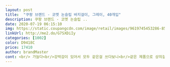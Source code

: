 ```yaml
---
layout: post 
title:  "쿠팡 브랜드 - 코멧 논슬립 바지걸이, 그레이, 40개입" 
description: 쿠팡 브랜드 - 코멧 논슬립 ..
date: 2020-07-19 06:15:10 
img: https://static.coupangcdn.com/image/retail/images/9619745453286-85d44b52-9033-4021-b6a5-70c425a6aad4.jpg 
linkUrl: http://me2.do/G7SXDiIy 
categories: [1002] 
color: D9418C 
price: 17410 
author: brandMaster 
cont: <br/> 가늘다<br/>강박감이 있어서 모두 같은걸 쓰다보니<br/>같은 제품으로 상의걸이도 몇 개 구매할까합니다.<br/><br/>계절옷 정리하려는데<br/>그레이드가 뙇!<br/>그레이색상도 가격도 참 맘에 듭니다<br/>깔끔하면서 간단한 디자인 맘에들었어요<br/>다른 바지걸이 주문해 옷정리 하다 부족하여 같은제품은 품절되서 이제품도 똑같아보여 주문했는데 옷장에 거는 고리부분 끝부품이  부착되어있는게 아니라서  빠지게되니 주의 그외 치마나 반바지걸었을때  약간 균형이 안맞는 경우도 있습니다.<br/> 비교컷 올립니다.<br/> 가격대비 보통인게 저의 생각입니다.<br/><br/>덕분에 사용한적 없던 옷걸이 봉을<br/>두세트 80개를 샀는데<br/>들쑥날쑥하거나 그런건 전혀 없었어요.<br/><br/>또는 옷을 걸고 균형이 맞지않아<br/>리뷰내용보고 조금 망설이다가 주문했어요.<br/><br/>무겁다<br/>부러졌다 등등 달갑지않은<br/> 
---
```

 